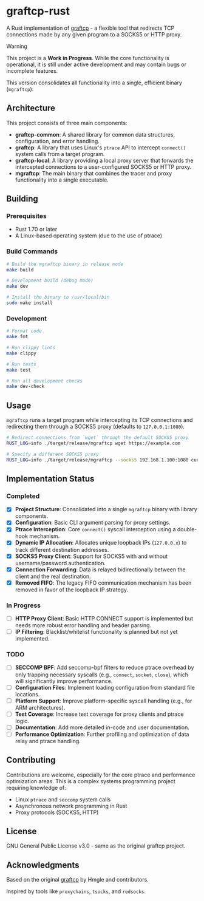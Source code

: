 # graftcp-rust

A Rust implementation of [graftcp](https://github.com/hmgle/graftcp) - a flexible tool that redirects TCP connections made by any given program to a SOCKS5 or HTTP proxy.

> [!WARNING]
> This project is a **Work in Progress**. While the core functionality is operational, it is still under active development and may contain bugs or incomplete features.

This version consolidates all functionality into a single, efficient binary (`mgraftcp`).

## Architecture

This project consists of three main components:

- **graftcp-common**: A shared library for common data structures, configuration, and error handling.
- **graftcp**: A library that uses Linux's `ptrace` API to intercept `connect()` system calls from a target program.
- **graftcp-local**: A library providing a local proxy server that forwards the intercepted connections to a user-configured SOCKS5 or HTTP proxy.
- **mgraftcp**: The main binary that combines the tracer and proxy functionality into a single executable.

## Building

### Prerequisites

- Rust 1.70 or later
- A Linux-based operating system (due to the use of ptrace)

### Build Commands

```bash
# Build the mgraftcp binary in release mode
make build

# Development build (debug mode)
make dev

# Install the binary to /usr/local/bin
sudo make install
```

### Development

```bash
# Format code
make fmt

# Run clippy lints
make clippy

# Run tests
make test

# Run all development checks
make dev-check
```

## Usage

`mgraftcp` runs a target program while intercepting its TCP connections and redirecting them through a SOCKS5 proxy (defaults to `127.0.0.1:1080`).

```bash
# Redirect connections from `wget` through the default SOCKS5 proxy
RUST_LOG=info ./target/release/mgraftcp wget https://example.com

# Specify a different SOCKS5 proxy
RUST_LOG=info ./target/release/mgraftcp --socks5 192.168.1.100:1080 curl -v http://ifconfig.me
```

## Implementation Status

### Completed
- [x] **Project Structure**: Consolidated into a single `mgraftcp` binary with library components.
- [x] **Configuration**: Basic CLI argument parsing for proxy settings.
- [x] **Ptrace Interception**: Core `connect()` syscall interception using a double-hook mechanism.
- [x] **Dynamic IP Allocation**: Allocates unique loopback IPs (`127.0.0.x`) to track different destination addresses.
- [x] **SOCKS5 Proxy Client**: Support for SOCKS5 with and without username/password authentication.
- [x] **Connection Forwarding**: Data is relayed bidirectionally between the client and the real destination.
- [x] **Removed FIFO**: The legacy FIFO communication mechanism has been removed in favor of the loopback IP strategy.

### In Progress
- [ ] **HTTP Proxy Client**: Basic HTTP CONNECT support is implemented but needs more robust error handling and header parsing.
- [ ] **IP Filtering**: Blacklist/whitelist functionality is planned but not yet implemented.

### TODO
- [ ] **SECCOMP BPF**: Add seccomp-bpf filters to reduce ptrace overhead by only trapping necessary syscalls (e.g., `connect`, `socket`, `close`), which will significantly improve performance.
- [ ] **Configuration Files**: Implement loading configuration from standard file locations.
- [ ] **Platform Support**: Improve platform-specific syscall handling (e.g., for ARM architectures).
- [ ] **Test Coverage**: Increase test coverage for proxy clients and ptrace logic.
- [ ] **Documentation**: Add more detailed in-code and user documentation.
- [ ] **Performance Optimization**: Further profiling and optimization of data relay and ptrace handling.

## Contributing

Contributions are welcome, especially for the core ptrace and performance optimization areas. This is a complex systems programming project requiring knowledge of:

- Linux `ptrace` and `seccomp` system calls
- Asynchronous network programming in Rust
- Proxy protocols (SOCKS5, HTTP)

## License

GNU General Public License v3.0 - same as the original graftcp project.

## Acknowledgments

Based on the original [graftcp](https://github.com/hmgle/graftcp) by Hmgle and contributors.

Inspired by tools like `proxychains`, `tsocks`, and `redsocks`.